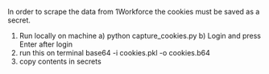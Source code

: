 In order to scrape the data from 1Workforce the cookies must be saved as a secret. 
1) Run locally on machine
  a) python capture_cookies.py
  b) Login and press Enter after login
2) run this on terminal base64 -i cookies.pkl -o cookies.b64
3) copy contents in secrets 
